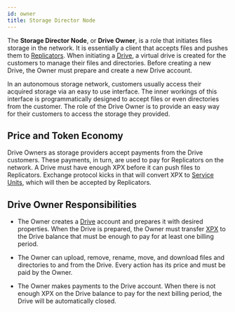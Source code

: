 ```yaml
---
id: owner
title: Storage Director Node
---
```


The **Storage Director Node**, or **Drive Owner**, is a role that initiates files storage in the network. It is essentially a client that accepts files and pushes them to [Replicators](replicator.md#replicator-responsibilities). When initiating a [Drive](../built_in_features/drive/overview.md), a virtual drive is created for the customers to manage their files and directories. Before creating a new Drive, the Owner must prepare and create a new Drive account.

In an autonomous storage network, customers usually access their acquired storage via an easy to use interface. The inner workings of this interface is programmatically designed to accept files or even directories from the customer. The role of the Drive Owner is to provide an easy way for their customers to access the storage they provided.

## Price and Token Economy

Drive Owners as storage providers accept payments from the Drive customers. These payments, in turn, are used to pay for Replicators on the network. A Drive must have enough XPX before it can push files to Replicators. Exchange protocol kicks in that will convert XPX to [Service Units](../getting_started/economy.md#sirius-internal-digial-assets-mosaics), which will then be accepted by Replicators.

## Drive Owner Responsibilities

* The Owner creates a [Drive](../built_in_features/drive/overview.md) account and prepares it with desired properties. When the Drive is prepared, the Owner must transfer [XPX](../getting_started/economy.md#xpx) to the Drive balance that must be enough to pay for at least one billing period.

* The Owner can upload, remove, rename, move, and download files and directories to and from the Drive. Every action has its price and must be paid by the Owner.

* The Owner makes payments to the Drive account. When there is not enough XPX on the Drive balance to pay for the next billing period, the Drive will be automatically closed.
